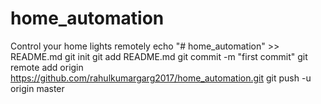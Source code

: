 # home_automation
Control your home lights remotely
echo "# home_automation" >> README.md
git init
git add README.md
git commit -m "first commit"
git remote add origin https://github.com/rahulkumargarg2017/home_automation.git
git push -u origin master
